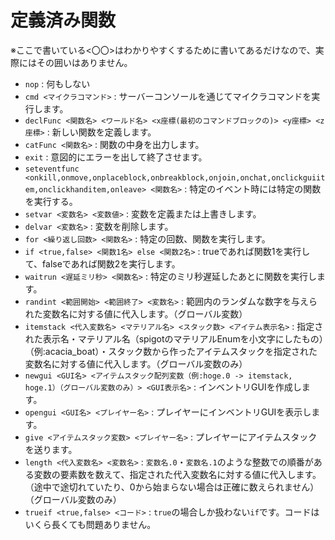 # 定義済み関数
※ここで書いている\<〇〇\>はわかりやすくするために書いてあるだけなので、実際にはその囲いはありません。
- `nop` : 何もしない
- `cmd <マイクラコマンド>` : サーバーコンソールを通じてマイクラコマンドを実行します。
- `declFunc <関数名> <ワールド名> <x座標(最初のコマンドブロックの)> <y座標> <z座標>` : 新しい関数を定義します。
- `catFunc <関数名>` : 関数の中身を出力します。
- `exit` : 意図的にエラーを出して終了させます。
- `seteventfunc <onkill,onmove,onplaceblock,onbreakblock,onjoin,onchat,onclickguiitem,onclickhanditem,onleave> <関数名>` : 特定のイベント時には特定の関数を実行する。
- `setvar <変数名> <変数値>` : 変数を定義または上書きします。
- `delvar <変数名>` : 変数を削除します。
- `for <繰り返し回数> <関数名>` : 特定の回数、関数を実行します。
- `if <true,false> <関数1名> else <関数2名>` : trueであれば関数1を実行して、falseであれば関数2を実行します。
- `waitrun <遅延ミリ秒> <関数名>` : 特定のミリ秒遅延したあとに関数を実行します。
- `randint <範囲開始> <範囲終了> <変数名>` : 範囲内のランダムな数字を与えられた変数名に対する値に代入します。（グローバル変数）
- `itemstack <代入変数名> <マテリアル名> <スタック数> <アイテム表示名>` : 指定された表示名・マテリアル名（spigotのマテリアルEnumを小文字にしたもの）（例:acacia_boat）・スタック数から作ったアイテムスタックを指定された変数名に対する値に代入します。（グローバル変数のみ）
- `newgui <GUI名> <アイテムスタック配列変数（例:hoge.0 -> itemstack, hoge.1）（グローバル変数のみ）> <GUI表示名>` : インベントリGUIを作成します。
- `opengui <GUI名> <プレイヤー名>` : プレイヤーにインベントリGUIを表示します。
- `give <アイテムスタック変数> <プレイヤー名>` : プレイヤーにアイテムスタックを送ります。
- `length <代入変数名> <変数名>` : `変数名.0`・`変数名.1`のような整数での順番がある変数の要素数を数えて、指定された代入変数名に対する値に代入します。（途中で途切れていたり、0から始まらない場合は正確に数えられません）（グローバル変数のみ）
- `trueif <true,false> <コード>` : `true`の場合しか扱わない`if`です。コードはいくら長くても問題ありません。